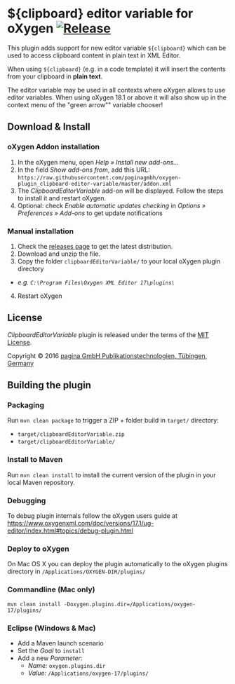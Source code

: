 ${clipboard} editor variable for oXygen [![Release](https://img.shields.io/github/release/paginagmbh/oxygen-plugin_clipboard-editor-variable.svg)](https://github.com/paginagmbh/oxygen-plugin_clipboard-editor-variable/releases/latest)
============================================

This plugin adds support for new editor variable `${clipboard}` which can be used to access clipboard content in plain text in <oXygen/> XML Editor.

When using `${clipboard}` (e.g. in a code template) it will insert the contents from your clipboard in **plain text**.

The editor variable may be used in all contexts where oXygen allows to use editor variables.
When using oXygen 18.1 or above it will also show up in the context menu of the "green arrow"" variable chooser!


Download & Install
------------------

### oXygen Addon installation
1. In the oXygen menu, open _Help » Install new add-ons..._
2. In the field _Show add-ons from_, add this URL: `https://raw.githubusercontent.com/paginagmbh/oxygen-plugin_clipboard-editor-variable/master/addon.xml`
3. The _ClipboardEditorVariable_ add-on will be displayed. Follow the steps to install it and restart oXygen.
4. Optional: check _Enable automatic updates checking_ in _Options » Preferences » Add-ons_ to get update notifications

### Manual installation
1. Check the [releases page](https://github.com/paginagmbh/oxygen-plugin_clipboard-editor-variable/releases) to get the latest distribution.
2. Download and unzip the file.
3. Copy the folder `clipboardEditorVariable/` to your local oXygen plugin directory
  * _e.g. `C:\Program Files\Oxygen XML Editor 17\plugins\`_
4. Restart oXygen


License
-------

*_ClipboardEditorVariable_* plugin is released under the terms of the [MIT License](LICENSE).

Copyright © 2016 [pagina GmbH Publikationstechnologien, Tübingen, Germany](http://www.pagina-online.de)


Building the plugin
-------------------

### Packaging

Run `mvn clean package` to trigger a ZIP + folder build in `target/` directory:

* `target/clipboardEditorVariable.zip`
* `target/clipboardEditorVariable/`

### Install to Maven

Run `mvn clean install` to install the current version of the plugin in your local Maven repository.

### Debugging

To debug plugin internals follow the oXygen users guide at https://www.oxygenxml.com/doc/versions/17.1/ug-editor/index.html#topics/debug-plugin.html

### Deploy to oXygen

On Mac OS X you can deploy the plugin automatically to the oXygen plugins directory in `/Applications/OXYGEN-DIR/plugins/`

### Commandline (Mac only)
`mvn clean install -Doxygen.plugins.dir=/Applications/oxygen-17/plugins/`

### Eclipse (Windows & Mac)
* Add a Maven launch scenario
* Set the _Goal_ to `install`
* Add a new _Parameter_:
  * _Name:_ `oxygen.plugins.dir`
  * _Value:_ `/Applications/oxygen-17/plugins/`
